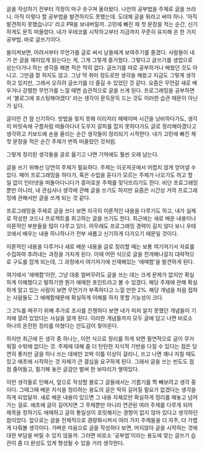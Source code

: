 글을 작성하기 전부터 걱정이 마구 솟구쳐 올라왔다.
나만의 공부법을 주제로 글을 쓰라니. 아직 이렇다 할 공부법을 발견하지도 못했는데.
도대체 글을 뭐라고 써야 하나. '아직 발견하지 못했습니다' 라고 PR을 보내버릴까.
고민에 빠진 채 첫 문장을 적는 순간, 신기하게도 문득 떠올랐다.
내가 우테코를 시작하고부터 지금까지 꾸준히 유지해 온 한 가지 공부법.
바로 글쓰기이다.

돌이켜보면, 어려서부터 무언가를 글로 써서 남들에게 보여주기를 즐겼다.
사람들이 내가 쓴 글을 재미있게 읽는다는 게, 그게 그렇게 즐거웠다.
그렇다고 글쓰기를 생업으로 삼는다거나 하는 생각을 해본 적은 딱히 없다.
글쓰기를 따로 공부하거나 배웠던 것도 아니고. 그만큼 잘 하지도 않고.
그냥 딱 취미 정도로만 생각을 해왔고 지금도 그렇게 생각하고 있지만,
그래서 오히려 글쓰기를 더 즐길 수 있었던 것 같다.
요즘은 무언갈 새로 배우거나 강렬한 무언가를 느낄 때면 습관적으로 글을 쓰게 된다.
프로그래밍을 공부하면서 '블로그에 포스팅해야겠다' 라는 생각이 문득문득 드는 것도 이러한 습관 때문이 아닌가 싶다.

글이란 건 참 신기하다.
방법을 찾지 못해 이리저리 헤매이며 시간을 낭비하다가도,
생각이 머릿속에 구름처럼 떠돌아다녀 도무지 갈피를 잡지 못하다가도
글로 정리해야겠다고 생각하고 키보드에 손을 올리는 순간 생각들이 정리되기 시작한다.
내가 고민에 빠진 채 첫 문장을 적은 순간 주제가 번뜩 떠올랐던 것처럼.

그렇게 정리된 생각들을 글로 옮기고 나면 기억에도 훨씬 오래 남는다.

글을 쓰기 위해선 당연히 주제가 필요하다.
주제는 이곳저곳에서 어렵지 않게 얻어낼 수 있다.
페어 프로그래밍을 하다가, 혹은 수업을 듣다가 모르는 주제가 나오기도 하고
할 일 없이 인터넷을 떠돌아다니다가 흥미로운 주제를 맞닥뜨리기도 한다.
비단 프로그래밍뿐만 아니라, 내 관심사나 생각에 관해 글을 쓰기도 하지만
요즘은 시간상 거의 프로그래밍에 관해서만 글을 쓰게 되는 것 같다.

프로그래밍을 주제로 글을 쓰다 보면 지극히 이론적인 내용을 다루기도 하고,
내가 실제로 작성한 코드나 프로젝트를 회고하는 글을 쓰기도 한다.
최근에는 새로 배운 내용이나 이론적인 부분들을 많이 다루고 있다.
아무래도 프로그래밍 경력이 길지 않다 보니
우테코에서 배우는 내용 하나하나가 전부 새롭고 신기하게 다가오기 때문일 것이다.

이론적인 내용을 다루거나 새로 배운 내용을 글로 정리할 때는
보통 여기저기서 자료를 수집하여 추려내는 과정을 거치게 된다.
이때 어떤 식으로 글을 전개해나갈지 대략적으로 구도를 잡게 되는데,
그 과정에서 여기저기에 산재해있는 '애매함'을 발견하게 된다.

여기에서 '애매함'이란, 그냥 대충 얼버무려도 글을 쓰는 데는 크게 문제가 없지만
확실하게 이해했다고 말하기엔 뭔가 애매한 포인트라고 볼 수 있겠다.
해당 주제에 관해 확실하게 알고 있는 사람이 보면 무언가가 부족하다고 느낄 만한 2%.
해당 개념을 처음 접하는 사람들도 그 애매함때문에 확실하게 이해를 하지 못할 가능성이 크다.

그 2%를 메꾸기 위해 추가로 조사를 진행하다 보면
내가 미처 알지 못했던 개념들이 기저에 깔려 있었다는 사실을 알게 된다.
이러한 개념들까지 모두 글에 담고 나면 비로소 하나의 온전한 정리를 마쳤다는 안도감이 찾아온다.

하지만 최근에 든 생각 중 하나는,
이런 식으로 정리를 하게 되면 필연적으로 글이 무거워질 수밖에 없다는 것.
주제에 대해 좀 더 탄탄한 지식적 기반을 다질 수 있다는 점은 당연히 좋지만
글을 하나 쓰는 데에만 꼬박 이틀 이상이 걸리니,
쓰고 나면 꽤나 지칠 때도 있고 애초에 시작하는 것 자체가 큰 결심을 요구하게 된다.
그래서 글을 쓰는 빈도도 점점 줄어들고, 필기해 놓은 글감만 벌써 한 보따리가 쌓여있다.

이런 생각들로 인해서, 앞으로 작성할 블로그 글들에서는 기름기를 쫙 빼보려고 생각 중이다.
그때그때 배운 지식을 정리하는 용도의 글은 딱히 길어질 필요가 없겠다는 생각을 하게 되었달까.
새로 배운 내용이 있으면 그 내용 자체로만 확실하게 정리를 해놓고 넘어가는 걸로.
애초에 글이 길어지면 그 주제뿐만 아니라 연관된 여러 주제를 다루게 되어
제목을 정하기도 애매하고 글의 통일성이 흐릿해지는 경향이 없지 않아 있다고 생각하던 참이었다.
앞으로는 글을 전체적으로 경량화시켜서 여러 가지 주제들을 더 자주, 더 가볍게 다뤄볼 생각이다.
가벼운 마음으로 글을 작성하다 보면, 머지않아 글을 시작하는 것에 대한 부담을 버릴 수 있지 않을까.
그러면 비로소 '공부법'이라는 용도에 맞는 글쓰기 습관이 좀 더 완성도 있게 형성될 수 있을 거라 생각한다.
